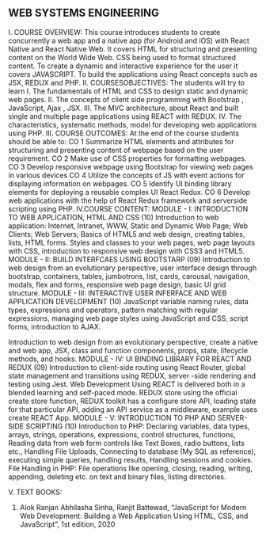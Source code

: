 WEB SYSTEMS ENGINEERING
-----------------------
I. COURSE OVERVIEW:
This course introduces students to create concurrently a web app and a native app (for Android and iOS) with
React Native and React Native Web. It covers HTML for structuring and presenting content on the World Wide
Web. CSS being used to format structured content. To create a dynamic and interactive experience for the user it
covers JAVASCRIPT. To build the applications using React concepts such as JSX, REDUX and PHP.
II. COURSESOBJECTIVES:
The students will try to learn
I. The fundamentals of HTML and CSS to design static and dynamic web pages.
II. The concepts of client side programming with Bootstrap , JavaScript, Ajax , JSX.
III. The MVC architecture, about React and built single and multiple page applications using REACT with
REDUX.
IV. The characteristics, systematic methods, model for developing web applications using PHP.
III. COURSE OUTCOMES:
At the end of the course students should be able to:
CO 1 Summarize HTML elements and attributes for structuring and presenting content of webpage based on
the user requirement.
CO 2 Make use of CSS properties for formatting webpages.
CO 3 Develop responsive webpage using Bootstrap for viewing web pages in various devices
CO 4 Utilize the concepts of JS with event actions for displaying information on webpages.
CO 5 Identify UI binding library elements for deploying a reusable complex UI React Redux.
CO 6 Develop web applications with the help of React Redux framework and serverside
scripting using PHP.
IV.COURSE CONTENT:
MODULE - I: INTRODUCTION TO WEB APPLICATION, HTML AND CSS (10)
Introduction to web application: Internet, Intranet, WWW, Static and Dynamic Web Page; Web Clients; Web
Servers; Basics of HTML5 and web design, creating tables, lists, HTML forms. Styles and classes to your web
pages, web page layouts with CSS, introduction to responsive web design with CSS3 and HTML5.
MODULE - II: BUILD INTERFCAES USING BOOTSTARP (09)
Introduction to web design from an evolutionary perspective, user interface design through bootstrap, containers,
tables, jumbotrons, list, cards, carousal, navigation, modals, flex and forms, responsive web page design, basic UI
grid structure.
MODULE - III: INTERACTIVE USER INFERFACE AND WEB APPLICATION
DEVELOPMENT (10)
JavaScript variable naming rules, data types, expressions and operators, pattern matching with regular expressions,
managing web page styles using JavaScript and CSS, script forms, introduction to AJAX.

Introduction to web design from an evolutionary perspective, create a native and web app, JSX, class and function
components, props, state, lifecycle methods, and hooks.
MODULE - IV: UI BINDING LIBRARY FOR REACT AND REDUX (09)
Introduction to client-side routing using React Router, global state management and transitions using REDUX,
server -side rendering and testing using Jest. Web Development Using REACT is delivered both in a blended
learning and self-paced mode.
REDUX store using the official create store function, REDUX toolkit has a configure store API, loading state for
that particular API, adding an API service as a middleware, example uses create REACT App.
MODULE - V: INTRODUCTION TO PHP AND SERVER-SIDE SCRIPTING (10)
Introduction to PHP: Declaring variables, data types, arrays, strings, operations, expressions, control structures,
functions, Reading data from web form controls like Text Boxes, radio buttons, lists etc., Handling File Uploads,
Connecting to database (My SQL as reference), executing simple queries, handling results, Handling sessions and
cookies.
File Handling in PHP: File operations like opening, closing, reading, writing, appending, deleting etc. on text and
binary files, listing directories.


V. TEXT BOOKS:
1. Alok Ranjan Abhilasha Sinha, Ranjit Battewad, “JavaScript for Modern Web Development: Building a Web
Application Using HTML, CSS, and JavaScript”, 1st edition, 2020


